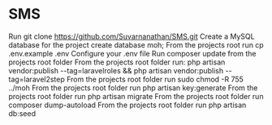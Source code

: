 # SMS
Run git clone https://github.com/Suvarnanathan/SMS.git
Create a MySQL database for the project create database moh;
From the projects root run cp .env.example .env
Configure your .env file
Run composer update from the projects root folder
From the projects root folder run: php artisan vendor:publish --tag=laravelroles && php artisan vendor:publish --tag=laravel2step
From the projects root folder run sudo chmod -R 755 ../moh
From the projects root folder run php artisan key:generate
From the projects root folder run php artisan migrate
From the projects root folder run composer dump-autoload
From the projects root folder run php artisan db:seed
